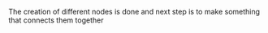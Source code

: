 The creation of different nodes is done and next step is to make something that connects them together
